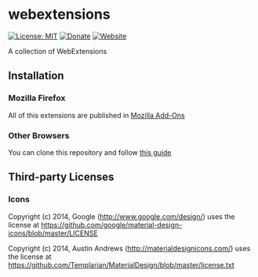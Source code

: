 # webextensions

[![License: MIT](https://img.shields.io/badge/License-MIT-yellow.svg)](https://opensource.org/licenses/MIT)
[![Donate](https://img.shields.io/badge/Donate-PayPal-green.svg)](https://www.paypal.com/cgi-bin/webscr?cmd=_s-xclick&hosted_button_id=GRXHT9CGJ4L7G)
[![Website](https://img.shields.io/website-up-down-green-red/http/shields.io.svg?label=my-website)](https://davidpob99.github.io/projects/)

A collection of WebExtensions

## Installation

### Mozilla Firefox

All of this extensions are published in [Mozilla Add-Ons](https://addons.mozilla.com/)

### Other Browsers

You can clone this repository and follow [this guide](https://davidpob99.github.io/otros/instalar-extensiones-desempaquetadas)

## Third-party Licenses

### Icons

Copyright (c) 2014, Google (http://www.google.com/design/)
uses the license at https://github.com/google/material-design-icons/blob/master/LICENSE

Copyright (c) 2014, Austin Andrews (http://materialdesignicons.com/)
uses the license at https://github.com/Templarian/MaterialDesign/blob/master/license.txt
